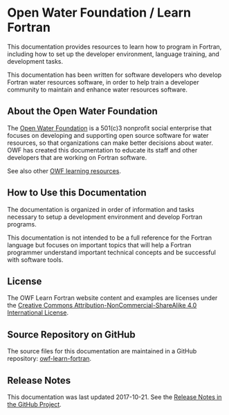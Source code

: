 # Open Water Foundation / Learn Fortran #

This documentation provides resources to learn how to program in Fortran,
including how to set up the developer environment, language training, and development tasks.

This documentation has been written for software developers who develop Fortran water resources software,
in order to help train a developer community to maintain and enhance water resources software.

## About the Open Water Foundation ##

The [Open Water Foundation](http://openwaterfoundation.org) is a 501(c)3 nonprofit social enterprise that focuses
on developing and supporting open source software for water resources, so that organizations can make better decisions about water.
OWF has created this documentation to educate its staff and other developers that are working on Fortran software.

See also other [OWF learning resources](http://learn.openwaterfoundation.org).

## How to Use this Documentation ##

The documentation is organized in order of information and tasks necessary to setup a development environment and
develop Fortran programs.

This documentation is not intended to be a full reference for the Fortran language but focuses on important topics that
will help a Fortran programmer understand important technical concepts and be successful with software tools.

## License ##

The OWF Learn Fortran website content and examples are licenses under the
[Creative Commons Attribution-NonCommercial-ShareAlike 4.0 International License](https://creativecommons.org/licenses/by-nc-sa/4.0).

## Source Repository on GitHub ##

The source files for this documentation are maintained in a GitHub repository:  [owf-learn-fortran](https://github.com/OpenWaterFoundation/owf-learn-fortran).

## Release Notes ##

This documentation was last updated 2017-10-21.
See the [Release Notes in the GitHub Project](https://github.com/OpenWaterFoundation/owf-learn-fortran#release-notes).
